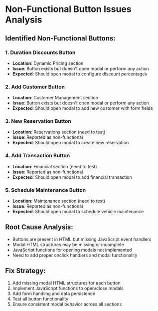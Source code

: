 # Non-Functional Button Issues Analysis

## Identified Non-Functional Buttons:

### 1. Duration Discounts Button
- **Location**: Dynamic Pricing section
- **Issue**: Button exists but doesn't open modal or perform any action
- **Expected**: Should open modal to configure discount percentages

### 2. Add Customer Button  
- **Location**: Customer Management section
- **Issue**: Button exists but doesn't open modal or perform any action
- **Expected**: Should open modal to add new customer with form fields

### 3. New Reservation Button
- **Location**: Reservations section (need to test)
- **Issue**: Reported as non-functional
- **Expected**: Should open modal to create new reservation

### 4. Add Transaction Button
- **Location**: Financial section (need to test)
- **Issue**: Reported as non-functional  
- **Expected**: Should open modal to add financial transaction

### 5. Schedule Maintenance Button
- **Location**: Maintenance section (need to test)
- **Issue**: Reported as non-functional
- **Expected**: Should open modal to schedule vehicle maintenance

## Root Cause Analysis:
- Buttons are present in HTML but missing JavaScript event handlers
- Modal HTML structures may be missing or incomplete
- JavaScript functions for opening modals not implemented
- Need to add proper onclick handlers and modal functionality

## Fix Strategy:
1. Add missing modal HTML structures for each button
2. Implement JavaScript functions to open/close modals
3. Add form handling and data persistence
4. Test all button functionality
5. Ensure consistent modal behavior across all sections

